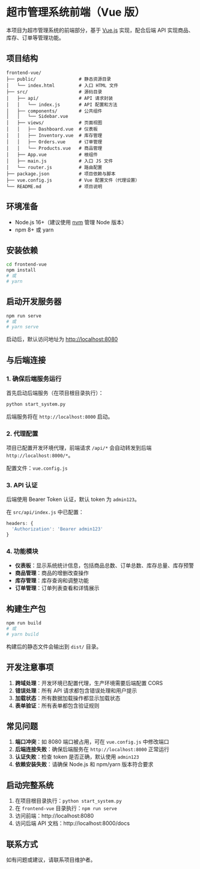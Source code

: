# 超市管理系统前端（Vue 版）

本项目为超市管理系统的前端部分，基于 [Vue.js](https://vuejs.org/) 实现，配合后端 API 实现商品、库存、订单等管理功能。

## 项目结构

```
frontend-vue/
├── public/                # 静态资源目录
│   └── index.html         # 入口 HTML 文件
├── src/                   # 源码目录
│   ├── api/               # API 请求封装
│   │   └── index.js       # API 配置和方法
│   ├── components/        # 公共组件
│   │   └── Sidebar.vue
│   ├── views/             # 页面视图
│   │   ├── Dashboard.vue  # 仪表板
│   │   ├── Inventory.vue  # 库存管理
│   │   ├── Orders.vue     # 订单管理
│   │   └── Products.vue   # 商品管理
│   ├── App.vue            # 根组件
│   ├── main.js            # 入口 JS 文件
│   └── router.js          # 路由配置
├── package.json           # 项目依赖与脚本
├── vue.config.js          # Vue 配置文件（代理设置）
└── README.md              # 项目说明
```

## 环境准备

- Node.js 16+（建议使用 [nvm](https://github.com/nvm-sh/nvm) 管理 Node 版本）
- npm 8+ 或 yarn

## 安装依赖

```bash
cd frontend-vue
npm install
# 或
# yarn
```

## 启动开发服务器

```bash
npm run serve
# 或
# yarn serve
```

启动后，默认访问地址为 [http://localhost:8080](http://localhost:8080)

## 与后端连接

### 1. 确保后端服务运行

首先启动后端服务（在项目根目录执行）：
```bash
python start_system.py
```

后端服务将在 `http://localhost:8000` 启动。

### 2. 代理配置

项目已配置开发环境代理，前端请求 `/api/*` 会自动转发到后端 `http://localhost:8000/*`。

配置文件：`vue.config.js`

### 3. API 认证

后端使用 Bearer Token 认证，默认 token 为 `admin123`。

在 `src/api/index.js` 中已配置：
```javascript
headers: { 
  'Authorization': 'Bearer admin123' 
}
```

### 4. 功能模块

- **仪表板**：显示系统统计信息，包括商品总数、订单总数、库存总量、库存预警
- **商品管理**：商品的增删改查操作
- **库存管理**：库存查询和调整功能
- **订单管理**：订单列表查看和详情展示

## 构建生产包

```bash
npm run build
# 或
# yarn build
```

构建后的静态文件会输出到 `dist/` 目录。

## 开发注意事项

1. **跨域处理**：开发环境已配置代理，生产环境需要后端配置 CORS
2. **错误处理**：所有 API 请求都包含错误处理和用户提示
3. **加载状态**：所有数据加载操作都显示加载状态
4. **表单验证**：所有表单都包含验证规则

## 常见问题

1. **端口冲突**：如 8080 端口被占用，可在 `vue.config.js` 中修改端口
2. **后端连接失败**：确保后端服务在 `http://localhost:8000` 正常运行
3. **认证失败**：检查 token 是否正确，默认使用 `admin123`
4. **依赖安装失败**：请确保 Node.js 和 npm/yarn 版本符合要求

## 启动完整系统

1. 在项目根目录执行：`python start_system.py`
2. 在 `frontend-vue` 目录执行：`npm run serve`
3. 访问前端：http://localhost:8080
4. 访问后端 API 文档：http://localhost:8000/docs

## 联系方式

如有问题或建议，请联系项目维护者。 
